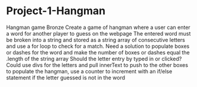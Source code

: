 # Project-1-Hangman
Hangman game
Bronze
Create a game of hangman where a user can enter a word for another player to guess on the webpage
The entered word must be broken into a string and stored as a string array of consecutive letters and use a for loop to check for a match.
Need a solution to populate boxes or dashes for the word and make the number of boxes or dashes equal the .length of the string array
Should the letter entry by typed in or clicked?  Could use divs for the letters and pull innerText to push to the other boxes
to populate the hangman, use a counter to increment with an if/else statement if the letter guessed is not in the word